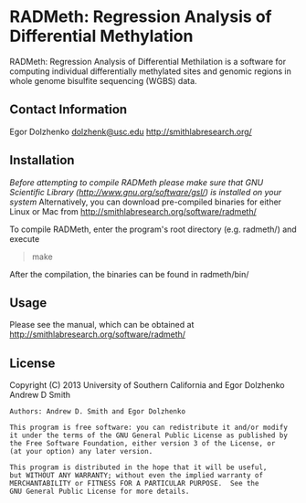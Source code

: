 RADMeth: Regression Analysis of Differential Methylation
========================================================

RADMeth: Regression Analysis of Differential Methilation is a software for 
computing individual differentially methylated sites and genomic regions in 
whole genome bisulfite sequencing (WGBS) data.

Contact Information
-------------------

Egor Dolzhenko
dolzhenk@usc.edu
http://smithlabresearch.org/

Installation
------------
*Before attempting to compile RADMeth please make sure that GNU Scientific 
Library (http://www.gnu.org/software/gsl/) is installed on your system*
Alternatively, you can download pre-compiled binaries for either Linux or Mac 
from http://smithlabresearch.org/software/radmeth/

To compile RADMeth, enter the program's root directory (e.g. radmeth/) and  
execute

> make

After the compilation, the binaries can be found in radmeth/bin/

Usage
-----

Please see the manual, which can be obtained at 
http://smithlabresearch.org/software/radmeth/

License
-------
Copyright (C) 2013 University of Southern California and
               Egor Dolzhenko
               Andrew D Smith

    Authors: Andrew D. Smith and Egor Dolzhenko

    This program is free software: you can redistribute it and/or modify
    it under the terms of the GNU General Public License as published by
    the Free Software Foundation, either version 3 of the License, or
    (at your option) any later version.

    This program is distributed in the hope that it will be useful,
    but WITHOUT ANY WARRANTY; without even the implied warranty of
    MERCHANTABILITY or FITNESS FOR A PARTICULAR PURPOSE.  See the
    GNU General Public License for more details.
